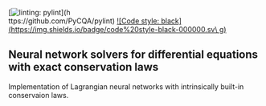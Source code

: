 [![linting: pylint](https://img.shields.io/badge/linting-pylint-yellowgreen)](h\
ttps://github.com/PyCQA/pylint)
[![Code style: black](https://img.shields.io/badge/code%20style-black-000000.sv\
g)](https://github.com/psf/black)

## Neural network solvers for differential equations with exact conservation laws

Implementation of Lagrangian neural networks with intrinsically built-in conservaion laws.